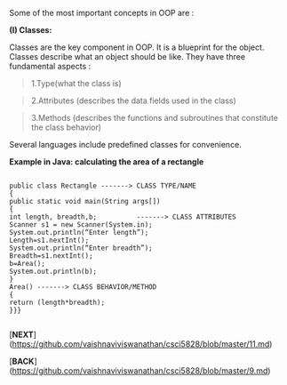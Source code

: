 <p> Some of the most important concepts in OOP are : </p>
<p><b>(I) Classes:</b></p>
<p>
Classes are the key component in OOP. It is a blueprint for the object. Classes describe what an object should be like. They have three fundamental aspects : 
</p>

>1.Type(what the class is)

>2.Attributes (describes the data fields used in the class)

>3.Methods (describes the functions and subroutines that constitute the class behavior)

<p>Several languages include predefined classes for convenience.</p>

<b>Example in  Java: calculating the area of a rectangle</b>
<pre><code>
public class Rectangle -------> CLASS TYPE/NAME                                         
{
public static void main(String args[])
{
int length, breadth,b;          -------> CLASS ATTRIBUTES
Scanner s1 = new Scanner(System.in);
System.out.println(“Enter length”);
Length=s1.nextInt();
System.out.println(“Enter breadth”);
Breadth=s1.nextInt();
b=Area();
System.out.println(b);
}
Area() -------> CLASS BEHAVIOR/METHOD
{
return (length*breadth);
}}}

</pre></code>

[**NEXT**] (https://github.com/vaishnaviviswanathan/csci5828/blob/master/11.md)

[**BACK**] (https://github.com/vaishnaviviswanathan/csci5828/blob/master/9.md)
